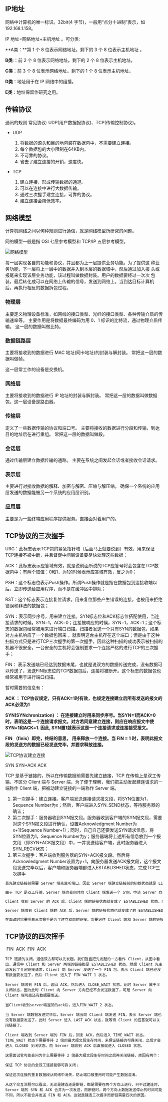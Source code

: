 ## IP地址

网络中计算机的唯一标识。32bit(4 字节)，一般用“点分十进制”表示，如 192.168.1.158。

IP 地址=网络地址+主机地址 。可分类:

**A类：**第 1 个 8 位表示网络地址。剩下的 3 个 8 位表示主机地址 。

**B类**:：前 2 个 8 位表示网络地址。剩下的 2 个 8 位表示主机地址。

**C类**：前 3 个 8 位表示网络地址。剩下的 1 个 8 位表示主机地址。

**D类**：地址用于在 IP 网络中的组播。

**E类**：地址保留作研究之用。

## 传输协议

通讯的规则
常见协议: UDP(用户数据报协议)、TCP(传输控制协议)。

- UDP
  1. 将数据的源头和目的地包装在数据包中，不需要建立连接。
  2. 每个数据包的大小限制在64KB内。
  3. 不可靠的协议。
  4. 省去了建立连接的开销，速度快。

- TCP
  1. 建立连接，形成传输数据的通道。
  2. 可以在连接中进行大数据传输。
  3. 通过三次握手建立连接，可靠的协议。
  4. 建立连接会降低效率。

## 网络模型

计算机网络之间以何种规则进行通信，就是网络模型所研究的问题。

网络模型一般是指 OSI 七层参考模型和 TCP/IP 五层参考模型。

![网络模型](img/七层网络模型和TCP:IP.png)

每一层实现各自的功能和协议，并且都为上一层提供业务功能。为了提供这 种业务功能，下一层将上一层中的数据并入到本层的数据域中，然后通过加入报 头或报尾来实现该层业务功能，该过程叫做数据封装。用户的数据要经过一次次 包装，最后转化成可以在网络上传输的信号，发送到网络上。当到达目标计算机 后，再执行相反的数据拆包过程。

### 物理层

主要定义物理设备标准，如网线的接口类型、光纤的接口类型、各种传输介质的传输速率等。
主要作用是将数据最终编码为用 0、1 标识的比特流，通过物理介质传输。 这一层的数据叫做比特。

### 数据链路层
主要将接收到的数据进行 MAC 地址(网卡地址)的封装与解封装。 常把这一层的数据叫做帧。

这一层常工作的设备是交换机。

### 网络层
主要将接收到的数据进行 IP 地址的封装与解封装。 常把这一层的数据叫做数据包。这一层设备是路由器。

### 传输层
定义了一些数据传输的协议和端口号。 主要将接收的数据进行分段和传输，到达目的地址后在进行重组。 常把这一层的数据叫做段。

### 会话层
通过传输层建立数据传输的通路。 主要在系统之间发起会话或者接收会话请求。

### 表示层
主要进行对接收数据的解释、加密与解密、压缩与解压缩。 确保一个系统的应用层发送的数据能被另一个系统的应用层识别。

### 应用层

主要是为一些终端应用程序提供服务。直接面对着用户的。



## TCP协议的三次握手

URG：此标志表示TCP包的紧急指针域（后面马上就要说到）有效，用来保证TCP连接不被中断，并且督促中间层设备要尽快处理这些数据；

ACK：此标志表示应答域有效，就是说前面所说的TCP应答号将会包含在TCP数据包中；有两个取值：0和1，为1的时候表示应答域有效，反之为0；

PSH：这个标志位表示Push操作。所谓Push操作就是指在数据包到达接收端以后，立即传送给应用程序，而不是在缓冲区中排队；

RST：这个标志表示连接复位请求。用来复位那些产生错误的连接，也被用来拒绝错误和非法的数据包；

SYN：表示同步序号，用来建立连接。SYN标志位和ACK标志位搭配使用，当连接请求的时候，SYN=1，ACK=0；连接被响应的时候，SYN=1，ACK=1；这个标志的数据包经常被用来进行端口扫描。扫描者发送一个只有SYN的数据包，如果对方主机响应了一个数据包回来 ，就表明这台主机存在这个端口；但是由于这种扫描方式只是进行TCP三次握手的第一次握手，因此这种扫描的成功表示被扫描的机器不很安全，一台安全的主机将会强制要求一个连接严格的进行TCP的三次握手；

FIN： 表示发送端已经达到数据末尾，也就是说双方的数据传送完成，没有数据可以传送了，发送FIN标志位的TCP数据包后，连接将被断开。这个标志的数据包也经常被用于进行端口扫描。



暂时需要的信息有：

**ACK ： TCP协议规定，只有ACK=1时有效，也规定连接建立后所有发送的报文的ACK必须为1**

**SYN(SYNchronization) ： 在连接建立时用来同步序号。当SYN=1而ACK=0时，表明这是一个连接请求报文。对方若同意建立连接，则应在响应报文中使SYN=1和ACK=1. 因此, SYN置1就表示这是一个连接请求或连接接受报文。**

**FIN （finis）即完，终结的意思， 用来释放一个连接。当 FIN = 1 时，表明此报文段的发送方的数据已经发送完毕，并要求释放连接。**

![TCP协议建立连接](img/TCP协议建立连接.gif)

SYN
SYN+ACK
ACK

TCP 是基于链接的，所以在传输数据前需要先建立链接，TCP 在传输上是双工传输，不区分 Client 端与 Server 端，为了便于理解，我们把主动发起建连请求的一端称作 Client 端，把被动建立链接的一端称作 Server 端。

1. 第一次握手：建立连接。客户端发送连接请求报文段，将SYN位置为1，Sequence Number为x；然后，客户端进入SYN_SEND状态，等待服务器的确认；
2. 第二次握手：服务器收到SYN报文段。服务器收到客户端的SYN报文段，需要对这个SYN报文段进行确认，设置Acknowledgment Number为x+1(Sequence Number+1)；同时，自己自己还要发送SYN请求信息，将SYN位置为1，Sequence Number为y；服务器端将上述所有信息放到一个报文段（即SYN+ACK报文段）中，一并发送给客户端，此时服务器进入SYN_RECV状态；
3. 第三次握手：客户端收到服务器的SYN+ACK报文段。然后将Acknowledgment Number设置为y+1，向服务器发送ACK报文段，这个报文段发送完毕以后，客户端和服务器端都进入ESTABLISHED状态，完成TCP三次握手



```java
首先建立链接前需要 Server 端先监听端口，因此 Server 端建立链接前的初始状态就是 LISTEN 状态，这时 Client 端准备建立链接，先发送一个 SYN 同步包，发送完同步包后，Client 端的链接状态变成了 SYN_SENT 状态。Server 端收到 SYN 后，同意建立链接，会向 Client 端回复一个 ACK。

由于 TCP 是双工传输，Server 端也会同时向 Client 端发送一个 SYN，申请 Server 向 Client 方向建立链接。发送完 ACK 和 SYN 后，Server 端的链接状态就变成了 SYN_RCVD。

Client 收到 Server 的 ACK 后，Client 端的链接状态就变成了 ESTABLISHED 状态，同时，Client 向 Server 端发送 ACK，回复 Server 端的 SYN 请求。

Server 端收到 Client 端的 ACK 后，Server 端的链接状态也就变成了的 ESTABLISHED 状态，此时建连完成，双方随时可以进行数据传输。

在面试时需要明白三次握手是为了建立双向的链接，需要记住 Client 端和 Server 端的链接状态变化。另外回答建连的问题时，可以提到 SYN 洪水攻击发生的原因，就是 Server 端收到 Client 端的 SYN 请求后，发送了 ACK 和 SYN，但是 Client 端不进行回复，导致 Server 端大量的链接处在 SYN_RCVD 状态，进而影响其他正常请求的建连。可以设置 tcp_synack_retries = 0 加快半链接的回收速度，或者调大 tcp_max_syn_backlog 来应对少量的 SYN 洪水攻击
```
## TCP协议的四次挥手

​    FIN
​    ACK
​    FIN
​    ACK

    TCP 链接的关闭，通信双方都可以先发起，我们暂且把先发起的一方看作 Client，从图中看出，通信中 Client 和 Server 两端的链接都是 ESTABLISHED 状态，然后 Client 先主动发起了关闭链接请求，Client 向 Server 发送了一个 FIN 包，表示 Client 端已经没有数据要发送了，然后 Client 进入了 FIN_WAIT_1 状态。
    
    Server 端收到 FIN 后，返回 ACK，然后进入 CLOSE_WAIT 状态。此时 Server 属于半关闭状态，因为此时 Client 向 Server 方向已经不会发送数据了，可是 Server 向 Client 端可能还有数据要发送。
    
    当Client收到server端返回的ack后，进入FIN_WAIT_2 状态。
    
    当 Server 端数据发送完毕后，Server 端会向 Client 端发送 FIN，表示 Server 端也没有数据要发送了，此时 Server 进入 LAST_ACK 状态，就等待 Client 的应答就可以关闭链接了。
    
    Client 端收到 Server 端的 FIN 后，回复 ACK，然后进入 TIME_WAIT 状态。TIME_WAIT 状态下需要等待 2 倍的最大报文段生存时间，来保证链接的可靠关闭，之后才会进入 CLOSED 关闭状态。而 Server 端收到 ACK 后直接就进入 CLOSED 状态。
    
    这里面试官可能会问为什么需要等待 2 倍最大报文段生存时间之后再关闭链接，原因有两个：
    
    保证 TCP 协议的全双工连接能够可靠关闭；
    
    保证这次连接的重复数据段从网络中消失，防止端口被重用时可能产生数据混淆。
    
    从这个交互流程可以看出，无论是建连还是断链，都是需要在两个方向上进行，只不过建连时，Server 端的 SYN 和 ACK 合并为一次发送，而断链时，两个方向上数据发送停止的时间可能不同，所以不能合并发送 FIN 和 ACK。这就是建连三次握手而断链需要四次的原因。 